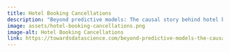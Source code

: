 ```yaml
---
title: Hotel Booking Cancellations
description: "Beyond predictive models: The causal story behind hotel booking cancellations."
image: assets/hotel-booking-cancellations.png
image-alt: Hotel Booking Cancellations
link: https://towardsdatascience.com/beyond-predictive-models-the-causal-story-behind-hotel-booking-cancellations-d29e8558cbaf
---
```

